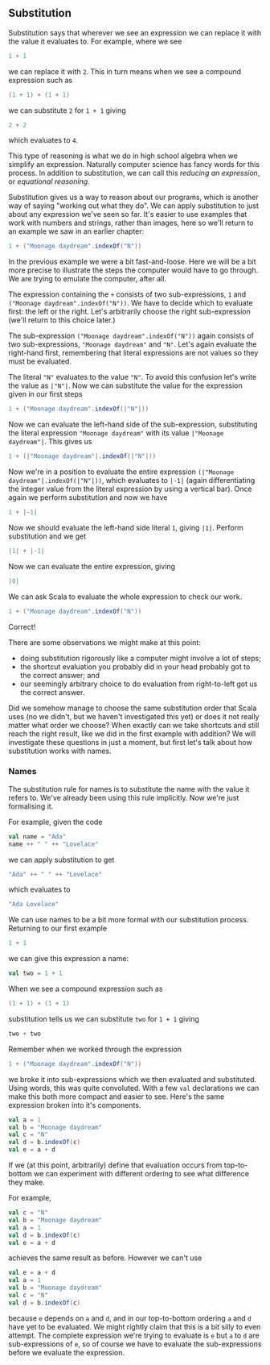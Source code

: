 ## Substitution

Substitution says that wherever we see an expression we can replace it with the value it evaluates to. For example, where we see

```scala mdoc:silent
1 + 1
```

we can replace it with `2`.
This in turn means when we see a compound expression such as

```scala mdoc:silent
(1 + 1) + (1 + 1)
```

we can substitute `2` for `1 + 1` giving

```scala mdoc:silent
2 + 2
```

which evaluates to `4`.

This type of reasoning is what we do in high school algebra when we simplify an expression.
Naturally computer science has fancy words for this process.
In addition to substitution, we can call this *reducing an expression*, or *equational reasoning*.

Substitution gives us a way to reason about our programs, which is another
way of saying "working out what they do".
We can apply substitution to just about any expression we've seen so far.
It's easier to use examples that work with numbers and strings, rather than images, here so we'll return to an example we saw in an earlier chapter:

```scala mdoc:silent
1 + ("Moonage daydream".indexOf("N"))
```

In the previous example we were a bit fast-and-loose.
Here we will be a bit more precise to illustrate the steps the computer would have to go through.
We are trying to emulate the computer, after all.

The expression containing the `+` consists of two sub-expressions, `1` and `("Moonage daydream".indexOf("N"))`.
We have to decide which to evaluate first: the left or the right.
Let's arbitrarily choose the right sub-expression (we'll return to this choice later.)

The sub-expression `("Moonage daydream".indexOf("N"))` again consists of two sub-expressions, `"Moonage daydream"` and `"N"`.
Let's again evaluate the right-hand first, remembering that literal expressions are not values so they must be evaluated.

The literal `"N"` evaluates to the value `"N"`.
To avoid this confusion let's write the value as `|"N"|`.
Now we can substitute the value for the expression given in our first steps

```scala
1 + ("Moonage daydream".indexOf(|"N"|))
```

Now we can evaluate the left-hand side of the sub-expression, substituting the literal expression `"Moonage daydream"` with its value `|"Moonage daydream"|`.
This gives us

```scala
1 + (|"Moonage daydream"|.indexOf(|"N"|))
```

Now we're in a position to evaluate the entire expression `(|"Moonage daydream"|.indexOf(|"N"|))`, which evaluates to `|-1|` (again differentiating the integer value from the literal expression by using a vertical bar).
Once again we perform substitution and now we have

```scala
1 + |-1|
```

Now we should evaluate the left-hand side literal `1`, giving `|1|`.
Perform substitution and we get

```scala
|1| + |-1|
```

Now we can evaluate the entire expression, giving

```scala
|0|
```

We can ask Scala to evaluate the whole expression to check our work.

```scala mdoc
1 + ("Moonage daydream".indexOf("N"))
```

Correct!

There are some observations we might make at this point:

 - doing substitution rigorously like a computer might involve a lot of steps;
 - the shortcut evaluation you probably did in your head probably got to the correct answer; and
 - our seemingly arbitrary choice to do evaluation from right-to-left got us the correct answer.

Did we somehow manage to choose the same substitution order that Scala uses (no we didn't, but we haven't investigated this yet) or does it not really matter what order we choose?
When exactly can we take shortcuts and still reach the right result, like we did in the first example with addition?
We will investigate these questions in just a moment, but first let's talk about how substitution works with names.


### Names

The substitution rule for names is to substitute the name with the value it refers to.
We've already been using this rule implicitly.
Now we're just formalising it.

For example, given the code

```scala mdoc:silent
val name = "Ada"
name ++ " " ++ "Lovelace"
```

we can apply substitution to get

```scala mdoc:silent
"Ada" ++ " " ++ "Lovelace"
```

which evaluates to

```scala mdoc:silent
"Ada Lovelace"
```

We can use names to be a bit more formal with our substitution process.
Returning to our first example

```scala mdoc:silent
1 + 1
```

we can give this expression a name:

```scala mdoc:silent
val two = 1 + 1
```

When we see a compound expression such as

```scala mdoc:silent
(1 + 1) + (1 + 1)
```

substitution tells us we can substitute `two` for `1 + 1` giving

```scala mdoc:silent
two + two
```

Remember when we worked through the expression

```scala mdoc:silent
1 + ("Moonage daydream".indexOf("N"))
```

we broke it into sub-expressions which we then evaluated and substituted.
Using words, this was quite convoluted.
With a few `val` declarations we can make this both more compact and easier to see.
Here's the same expression broken into it's components.

```scala mdoc:silent
val a = 1
val b = "Moonage daydream"
val c = "N"
val d = b.indexOf(c)
val e = a + d
```

If we (at this point, arbitrarily) define that evaluation occurs from top-to-bottom we can experiment with different ordering to see what difference they make.

For example,

```scala mdoc:silent
val c = "N"
val b = "Moonage daydream"
val a = 1
val d = b.indexOf(c)
val e = a + d
```

achieves the same result as before.
However we can't use

```scala
val e = a + d
val a = 1
val b = "Moonage daydream"
val c = "N"
val d = b.indexOf(c)
```

because `e` depends on `a` and `d`, and in our top-to-bottom ordering `a` and `d` have yet to be evaluated.
We might rightly claim that this is a bit silly to even attempt. The complete expression we're trying to evaluate is  `e` but `a` to `d` are sub-expressions of `e`, so of course we have to evaluate the sub-expressions before we evaluate the expression.
